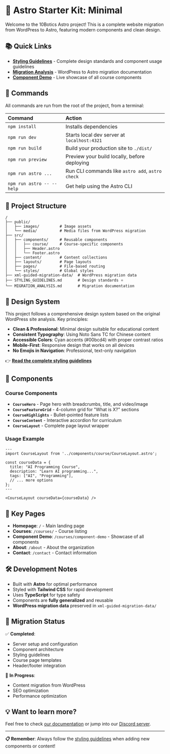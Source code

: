 # 🚀 Astro Starter Kit: Minimal

Welcome to the 10Botics Astro project! This is a complete website migration from WordPress to Astro, featuring modern components and clean design.

## 📚 Quick Links

- **[Styling Guidelines](./STYLING_GUIDELINES.md)** - Complete design standards and component usage guidelines
- **[Migration Analysis](./MIGRATION_ANALYSIS.md)** - WordPress to Astro migration documentation
- **[Component Demo](http://localhost:4322/courses/component-demo)** - Live showcase of all course components

## 🧞 Commands

All commands are run from the root of the project, from a terminal:

| Command                   | Action                                           |
| :------------------------ | :----------------------------------------------- |
| `npm install`             | Installs dependencies                            |
| `npm run dev`             | Starts local dev server at `localhost:4321`      |
| `npm run build`           | Build your production site to `./dist/`          |
| `npm run preview`         | Preview your build locally, before deploying     |
| `npm run astro ...`       | Run CLI commands like `astro add`, `astro check` |
| `npm run astro -- --help` | Get help using the Astro CLI                     |

## 📁 Project Structure

```
/
├── public/
│   ├── images/         # Image assets
│   └── media/          # Media files from WordPress migration
├── src/
│   ├── components/     # Reusable components
│   │   ├── course/     # Course-specific components
│   │   ├── Header.astro
│   │   └── Footer.astro
│   ├── content/        # Content collections
│   ├── layouts/        # Page layouts
│   ├── pages/          # File-based routing
│   └── styles/         # Global styles
├── xml-guided-migration-data/  # WordPress migration data
├── STYLING_GUIDELINES.md       # Design standards ⭐
└── MIGRATION_ANALYSIS.md       # Migration documentation
```

## 🎨 Design System

This project follows a comprehensive design system based on the original WordPress site analysis. Key principles:

- **Clean & Professional**: Minimal design suitable for educational content
- **Consistent Typography**: Using Noto Sans TC for Chinese content
- **Accessible Colors**: Cyan accents (#00bcd4) with proper contrast ratios
- **Mobile-First**: Responsive design that works on all devices
- **No Emojis in Navigation**: Professional, text-only navigation

👉 **[Read the complete styling guidelines](./STYLING_GUIDELINES.md)**

## 🧩 Components

### Course Components

- **`CourseHero`** - Page hero with breadcrumbs, title, and video/image
- **`CourseFeatureGrid`** - 4-column grid for "What is X?" sections  
- **`CourseHighlights`** - Bullet-pointed feature lists
- **`CourseContent`** - Interactive accordion for curriculum
- **`CourseLayout`** - Complete page layout wrapper

### Usage Example
```astro
---
import CourseLayout from '../components/course/CourseLayout.astro';

const courseData = {
  title: "AI Programming Course",
  description: "Learn AI programming...",
  tags: ["AI", "Programming"],
  // ... more options
};
---

<CourseLayout courseData={courseData} />
```

## 🔗 Key Pages

- **Homepage**: `/` - Main landing page
- **Courses**: `/courses/` - Course listing
- **Component Demo**: `/courses/component-demo` - Showcase of all components
- **About**: `/about` - About the organization
- **Contact**: `/contact` - Contact information

## 🛠️ Development Notes

- Built with **Astro** for optimal performance
- Styled with **Tailwind CSS** for rapid development  
- Uses **TypeScript** for type safety
- Components are **fully generalized** and reusable
- **WordPress migration data** preserved in `xml-guided-migration-data/`

## 🎯 Migration Status

✅ **Completed**:
- Server setup and configuration
- Component architecture
- Styling guidelines  
- Course page templates
- Header/footer integration

🔄 **In Progress**:
- Content migration from WordPress
- SEO optimization
- Performance optimization

## 💡 Want to learn more?

Feel free to check [our documentation](https://docs.astro.build) or jump into our [Discord server](https://astro.build/chat).

---

**📋 Remember**: Always follow the [styling guidelines](./STYLING_GUIDELINES.md) when adding new components or content!
